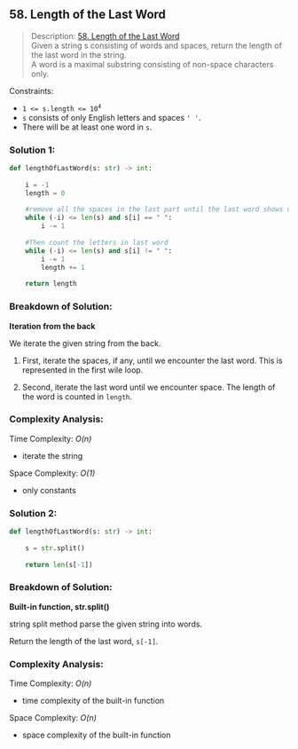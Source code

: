 ## 58. Length of the Last Word

>Description: [58. Length of the Last Word](https://leetcode.com/problems/length-of-last-word/)\
Given a string s consisting of words and spaces, return the length of the last word in the string.\
A word is a maximal substring consisting of non-space characters only.

Constraints:

- <code>1 <= s.length <= 10<sup>4</sup></code>
- `s` consists of only English letters and spaces `' '`.
- There will be at least one word in `s`.


### Solution 1: 

```python
def lengthOfLastWord(s: str) -> int:
    
    i = -1
    length = 0
    
    #remove all the spaces in the last part until the last word shows up
    while (-i) <= len(s) and s[i] == " ":
        i -= 1
    
    #Then count the letters in last word
    while (-i) <= len(s) and s[i] != " ":
        i -= 1
        length += 1
    
    return length
```
### Breakdown of Solution:

**Iteration from the back**

We iterate the given string from the back. 

1. First, iterate the spaces, if any, until we encounter the last word. This is represented in the first wile loop.

2. Second, iterate the last word until we encounter space. The length of the word is counted in `length`.

### Complexity Analysis:

Time Complexity: *O(n)*

- iterate the string

Space Complexity: *O(1)*

- only constants



### Solution 2: 

```python
def lengthOfLastWord(s: str) -> int:
    
    s = str.split()
    
    return len(s[-1])
```
### Breakdown of Solution:

**Built-in function, str.split()**

string split method parse the given string into words.

Return the length of the last word, `s[-1]`.

### Complexity Analysis:

Time Complexity: *O(n)*

- time complexity of the built-in function

Space Complexity: *O(n)*

- space complexity of the built-in function